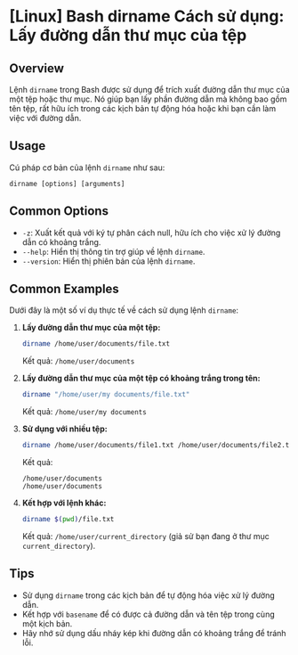 # [Linux] Bash dirname Cách sử dụng: Lấy đường dẫn thư mục của tệp

## Overview
Lệnh `dirname` trong Bash được sử dụng để trích xuất đường dẫn thư mục của một tệp hoặc thư mục. Nó giúp bạn lấy phần đường dẫn mà không bao gồm tên tệp, rất hữu ích trong các kịch bản tự động hóa hoặc khi bạn cần làm việc với đường dẫn.

## Usage
Cú pháp cơ bản của lệnh `dirname` như sau:
```
dirname [options] [arguments]
```

## Common Options
- `-z`: Xuất kết quả với ký tự phân cách null, hữu ích cho việc xử lý đường dẫn có khoảng trắng.
- `--help`: Hiển thị thông tin trợ giúp về lệnh `dirname`.
- `--version`: Hiển thị phiên bản của lệnh `dirname`.

## Common Examples
Dưới đây là một số ví dụ thực tế về cách sử dụng lệnh `dirname`:

1. **Lấy đường dẫn thư mục của một tệp:**
   ```bash
   dirname /home/user/documents/file.txt
   ```
   Kết quả: `/home/user/documents`

2. **Lấy đường dẫn thư mục của một tệp có khoảng trắng trong tên:**
   ```bash
   dirname "/home/user/my documents/file.txt"
   ```
   Kết quả: `/home/user/my documents`

3. **Sử dụng với nhiều tệp:**
   ```bash
   dirname /home/user/documents/file1.txt /home/user/documents/file2.txt
   ```
   Kết quả: 
   ```
   /home/user/documents
   /home/user/documents
   ```

4. **Kết hợp với lệnh khác:**
   ```bash
   dirname $(pwd)/file.txt
   ```
   Kết quả: `/home/user/current_directory` (giả sử bạn đang ở thư mục `current_directory`).

## Tips
- Sử dụng `dirname` trong các kịch bản để tự động hóa việc xử lý đường dẫn.
- Kết hợp với `basename` để có được cả đường dẫn và tên tệp trong cùng một kịch bản.
- Hãy nhớ sử dụng dấu nháy kép khi đường dẫn có khoảng trắng để tránh lỗi.